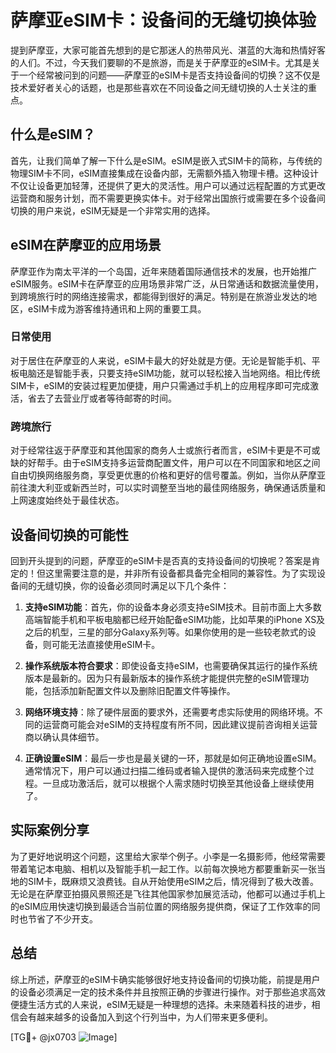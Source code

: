 # 萨摩亚eSIM卡：设备间的无缝切换体验

提到萨摩亚，大家可能首先想到的是它那迷人的热带风光、湛蓝的大海和热情好客的人们。不过，今天我们要聊的不是旅游，而是关于萨摩亚的eSIM卡。尤其是关于一个经常被问到的问题——萨摩亚的eSIM卡是否支持设备间的切换？这不仅是技术爱好者关心的话题，也是那些喜欢在不同设备之间无缝切换的人士关注的重点。

## 什么是eSIM？

首先，让我们简单了解一下什么是eSIM。eSIM是嵌入式SIM卡的简称，与传统的物理SIM卡不同，eSIM直接集成在设备内部，无需额外插入物理卡槽。这种设计不仅让设备更加轻薄，还提供了更大的灵活性。用户可以通过远程配置的方式更改运营商和服务计划，而不需要更换实体卡。对于经常出国旅行或需要在多个设备间切换的用户来说，eSIM无疑是一个非常实用的选择。

## eSIM在萨摩亚的应用场景

萨摩亚作为南太平洋的一个岛国，近年来随着国际通信技术的发展，也开始推广eSIM服务。eSIM卡在萨摩亚的应用场景非常广泛，从日常通话和数据流量使用，到跨境旅行时的网络连接需求，都能得到很好的满足。特别是在旅游业发达的地区，eSIM卡成为游客维持通讯和上网的重要工具。

### 日常使用

对于居住在萨摩亚的人来说，eSIM卡最大的好处就是方便。无论是智能手机、平板电脑还是智能手表，只要支持eSIM功能，就可以轻松接入当地网络。相比传统SIM卡，eSIM的安装过程更加便捷，用户只需通过手机上的应用程序即可完成激活，省去了去营业厅或者等待邮寄的时间。

### 跨境旅行

对于经常往返于萨摩亚和其他国家的商务人士或旅行者而言，eSIM卡更是不可或缺的好帮手。由于eSIM支持多运营商配置文件，用户可以在不同国家和地区之间自由切换网络服务商，享受更优惠的价格和更好的信号覆盖。例如，当你从萨摩亚前往澳大利亚或新西兰时，可以实时调整至当地的最佳网络服务，确保通话质量和上网速度始终处于最佳状态。

## 设备间切换的可能性

回到开头提到的问题，萨摩亚的eSIM卡是否真的支持设备间的切换呢？答案是肯定的！但这里需要注意的是，并非所有设备都具备完全相同的兼容性。为了实现设备间的无缝切换，你的设备必须同时满足以下几个条件：

1. **支持eSIM功能**：首先，你的设备本身必须支持eSIM技术。目前市面上大多数高端智能手机和平板电脑都已经开始配备eSIM功能，比如苹果的iPhone XS及之后的机型，三星的部分Galaxy系列等。如果你使用的是一些较老款式的设备，则可能无法直接使用eSIM卡。

2. **操作系统版本符合要求**：即使设备支持eSIM，也需要确保其运行的操作系统版本是最新的。因为只有最新版本的操作系统才能提供完整的eSIM管理功能，包括添加新配置文件以及删除旧配置文件等操作。

3. **网络环境支持**：除了硬件层面的要求外，还需要考虑实际使用的网络环境。不同的运营商可能会对eSIM的支持程度有所不同，因此建议提前咨询相关运营商以确认具体细节。

4. **正确设置eSIM**：最后一步也是最关键的一环，那就是如何正确地设置eSIM。通常情况下，用户可以通过扫描二维码或者输入提供的激活码来完成整个过程。一旦成功激活后，就可以根据个人需求随时切换至其他设备上继续使用了。

## 实际案例分享

为了更好地说明这个问题，这里给大家举个例子。小李是一名摄影师，他经常需要带着笔记本电脑、相机以及智能手机一起工作。以前每次换地方都要重新买一张当地的SIM卡，既麻烦又浪费钱。自从开始使用eSIM之后，情况得到了极大改善。无论是在萨摩亚拍摄风景照还是飞往其他国家参加展览活动，他都可以通过手机上的eSIM应用快速切换到最适合当前位置的网络服务提供商，保证了工作效率的同时也节省了不少开支。

## 总结

综上所述，萨摩亚的eSIM卡确实能够很好地支持设备间的切换功能，前提是用户的设备必须满足一定的技术条件并且按照正确的步骤进行操作。对于那些追求高效便捷生活方式的人来说，eSIM无疑是一种理想的选择。未来随着科技的进步，相信会有越来越多的设备加入到这个行列当中，为人们带来更多便利。

[TG💪+ @jx0703 ![Image](https://github.com/user-attachments/assets/dbca1d08-cadb-493c-b0ec-ad6f7a83f270)]